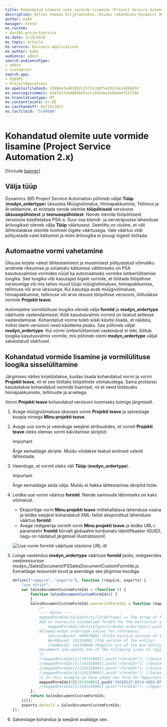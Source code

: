 ```yaml
---
title: Kohandatud olemite uute vormide lisamine (Project Service Automation 2.x)
description: Selles teemas kirjeldatakse, kuidas rakenduses Dynamics 365 Project Service Automation 2.x müügivõimalustele, hinnapakkumistele, tellimustele või arvetele kohandatud olemi vorme lisada.
author: makk
manager: kfend
ms.custom:
- dyn365-projectservice
ms.date: 3/14/2019
ms.topic: article
ms.service: business-applications
ms.author: makk
audience: admin
search.audienceType:
- admin
- customizer
search.app:
- D365PS
- ProjectOperations
ms.openlocfilehash: 31986efed81892cc5722cb8f5e292cde14d8843d
ms.sourcegitcommit: 418fa1fe9d605b8faccc2d5dee1b04b4e753f194
ms.translationtype: HT
ms.contentlocale: et-EE
ms.lasthandoff: 02/10/2021
ms.locfileid: "5144588"
---
```

# <a name="add-new-custom-entity-forms-project-service-automation-2x"></a>Kohandatud olemite uute vormide lisamine (Project Service Automation 2.x)

[!include [banner](../../includes/psa-now-project-operations.md)]

## <a name="type-field"></a>Välja tüüp 

Dynamics 365 Project Service Automation põhineb väljal **Tüüp** (**msdyn\_ordertype**) üksustes Müügivõimalus, Hinnapakkumine, Tellimus ja Arveldamine, et eristada nende olemite **tööpõhiseid** versioone **üksusepõhistest** ja **teenusepõhistest**. Nende olemite tööpõhiseid versioone käsitletakse PSA-s. Suur osa kliendi- ja serveripoolse lahenduse äriloogikast oleneb välja **Tüüp** väärtusest. Seetõttu on oluline, et väli lähtestatakse olemite loomisel õigete väärtusega. Vale väärtus võib põhjustada valet käitumist ja mõni äriloogika ei pruugi õigesti töötada.

## <a name="automatic-form-switching"></a>Automaatne vormi vahetamine

Üksuse kirjete valest lähtestamisest ja muutmisest põhjustatud võimaliku andmete rikkumise ja ootamatu käitumise vältimiseks on PSA kasutusvalmise vormides nüüd ka automaatseks vormiks ümberlülitamise loogika. See loogika viib kasutajad õigele vormile, et töötada tööpõhise versiooniga või mis tahes muud tüüpi müügivõimaluse, hinnapakkumise, tellimuse või arve üksusega. Kui kasutaja avab müügivõimaluse, hinnapakkumise, tellimuse või arve üksuse tööpõhise versiooni, lülitutakse vormile **Projekti teave**.

Automaatne vormilülituse loogika oleneb välja **formId** ja **msdyn\_ordertype** väärtuste vastendamisest. Kõik kasutusvalmis vormid on lisatud sellesse vastendamisse. Kohandatud vorme tuleb siiski käsitsi lisada, et näidata, millist olemi versiooni need käsitlema peaks. See põhineb väljal **msdyn\_ordertype**. Kui vormi ümberlülitamisel vastendust ei teki, lülitub loogika kasutusvalmis vormile, mis põhineb olemi **msdyn\_ordertype** väljal salvestatud väärtusel.

## <a name="add-custom-forms-and-turn-on-the-form-switching-logic"></a>Kohandatud vormide lisamine ja vormilülituse loogika sisselülitamine

Järgmises näites kirjeldatakse, kuidas lisada kohandatud vormi ja vormi **Projekti teave**, nii et see töötaks tööpõhiste võimalustega. Sama protsessi kasutatakse kohandatud vormide lisamisel, nii et need töötavaks hinnapakkumiste, tellimuste ja arvetega.

Vormi **Projekti teave** kohandatud versiooni loomiseks toimige järgmiselt.

1. Avage müügivõimaluse üksuses vormi **Projekti teave** ja salvestage koopia nimega **Minu projekti teave**.
2. Avage uus vorm ja veenduge seejärel atribuutides, et vormil **Projekti teave** oleks olemas vormi käivitamise skriptid. 

    > [!IMPORTANT]
    > Ärge eemaldage skripte. Muidu võidakse teatud andmed valesti lähtestada.

3. Veenduge, et vormil oleks väli **Tüüp** (**msdyn\_ordertype**). 

    > [!IMPORTANT]
    > Ärge eemaldage seda välja. Muidu ei hakka lähtestamise skriptid tööle.

4. Leidke uue vormi väärtus **formId**. Nende sammude läbimiseks on kaks võimalust.

    - Eksportige vorm **Minu projekti teave** mittehallatava lahenduse osana ja leidke seejärel kohandatud XML-failist eksporditud lahenduse väärtus **formId**.
    - Avage redigeerija vormilt vorm **Minu projekti teave** ja leidke URL-i parameetri **fromId** kõrvalt globaalne kordumatu identifikaator (GUID), nagu on näidatud järgmisel illustratsioonil.

    ![Uue vormi formId-väärtuse otsimine URL-ilt](media/how-to-add-custom-forms-in-v2.0.png)

5. Looge vastendus **msdyn\_ordertype** väärtuse **formId** jaoks, redigeerides veebiressursse msdyn\_/SalesDocument/PSSalesDocumentCustomFormIds.js. Eemaldage ressursist kood ja asendage see järgmise koodiga.

    ```javascript
    define(["require", "exports"], function (require, exports) {
        "use strict";
        var SalesDocumentCustomFormIds = (function () {
            function SalesDocumentCustomFormIds() {
            }
            SalesDocumentCustomFormIds.overwriteFormIds = function (mappedFormIds) {
                /*
                ---- Notes ----
                mappedFormIds[SalesEntity][OrderType] => The array of forms IDs that support particular entity and order type
                Add or overwrite customized formId for the particular entity and order type by calling:
                    mappedFormIds[<EntityType>][<msdyn_ordertype>].push("<formId>");
                Allowed msdyn_ordertype values for reference:
                    ServiceBased: 690970002 (Field Service version of the entity)
                    WorkBased: 192350001 (PSA version of the entity)
                    ItemBased: 192350000 (Regular out of the box entity)
                Uncomment and update one of the following lines to register custom PSA form for required entity:
                */      
                //mappedFormIds[1][192350001].push("<formId>"); //Quote
                //mappedFormIds[5][192350001].push("<formId>"); //Quote Line
                //mappedFormIds[2][192350001].push("<formId>"); //Sales Order
                //mappedFormIds[6][192350001].push("<formId>"); //Sales Order Line
                // In this example we have added new form for Opportunity
                mappedFormIds[0][192350001].push("192EE537-DCC4-45D3-B7AF-EA694B9113D2"); //Opportunity
                //mappedFormIds[4][192350001].push("<formId>"); //Opportunity Line
            };
            return SalesDocumentCustomFormIds;
        }());
        exports.default = SalesDocumentCustomFormIds;
    });
    ```

6. Salvestage kohandus ja seejärel avaldage see.
